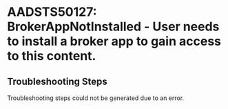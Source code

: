 # AADSTS50127: BrokerAppNotInstalled - User needs to install a broker app to gain access to this content.


## Troubleshooting Steps
Troubleshooting steps could not be generated due to an error.